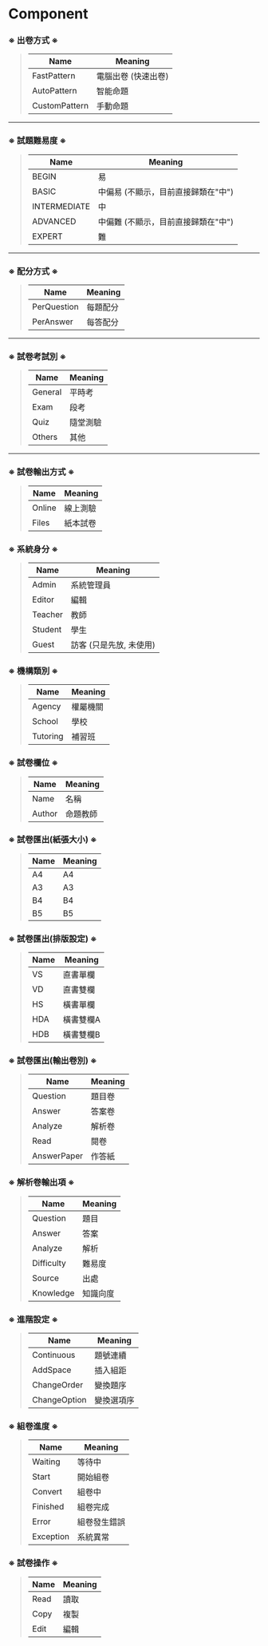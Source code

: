 # **Component**

### ※ 出卷方式 ※
  >| Name       | Meaning
  > ----------- | ---------------------
  > FastPattern | 電腦出卷 (快速出卷)
  > AutoPattern | 智能命題
  > CustomPattern | 手動命題
---

### ※ 試題難易度 ※
  >| Name | Meaning
  > ----- | ---------------------
  > BEGIN | 易
  > BASIC | 中偏易 (不顯示，目前直接歸類在"中")
  > INTERMEDIATE | 中
  > ADVANCED | 中偏難 (不顯示，目前直接歸類在"中")
  > EXPERT | 難
---

### ※ 配分方式 ※
  >| Name | Meaning
  > ----- | ---------------------
  > PerQuestion| 每題配分
  > PerAnswer  | 每答配分
---

### ※ 試卷考試別 ※
  >| Name | Meaning
  > ----- | ---------------------
  > General| 平時考
  > Exam   | 段考
  > Quiz   |隨堂測驗
  > Others | 其他
---

### ※ 試卷輸出方式 ※
  >| Name | Meaning
  > ----- | ---------------------
  > Online| 線上測驗
  > Files | 紙本試卷

### ※ 系統身分 ※
  >| Name  | Meaning
  > -----  | ---------------------
  > Admin  | 系統管理員
  > Editor | 編輯
  > Teacher | 教師
  > Student | 學生
  > Guest | 訪客 (只是先放, 未使用)

### ※ 機構類別 ※
  >| Name  | Meaning
  > ------ | ---------------------
  > Agency | 權屬機關
  > School | 學校
  > Tutoring | 補習班

### ※ 試卷欄位 ※
  >| Name  | Meaning
  > ------ | ---------------------
  > Name   | 名稱
  > Author | 命題教師

### ※ 試卷匯出(紙張大小) ※
  >| Name| Meaning
  > ---- | -----------
  > A4   | A4
  > A3   | A3
  > B4   | B4
  > B5   | B5

### ※ 試卷匯出(排版設定) ※
  >| Name| Meaning
  > ---- | -----------
  > VS   | 直書單欄
  > VD   | 直書雙欄
  > HS   | 橫書單欄
  > HDA  | 橫書雙欄A
  > HDB  | 橫書雙欄B

### ※ 試卷匯出(輸出卷別) ※
  >| Name       | Meaning
  > ----------- | -----------
  > Question    | 題目卷
  > Answer      | 答案卷
  > Analyze     | 解析卷
  > Read        | 閱卷
  > AnswerPaper | 作答紙

### ※ 解析卷輸出項 ※
  >| Name       | Meaning
  > ----------- | -----------
  > Question    | 題目
  > Answer      | 答案
  > Analyze     | 解析
  > Difficulty  | 難易度
  > Source      | 出處
  > Knowledge   | 知識向度

### ※ 進階設定 ※
  >| Name       | Meaning
  > ----------- | -----------
  > Continuous  | 題號連續
  > AddSpace    | 插入組距
  > ChangeOrder | 變換題序
  > ChangeOption| 變換選項序

### ※ 組卷進度 ※
  >| Name       | Meaning
  > ----------- | -----------
  > Waiting    | 等待中
  > Start      | 開始組卷
  > Convert    | 組卷中
  > Finished   | 組卷完成
  > Error      | 組卷發生錯誤
  > Exception  | 系統異常

### ※ 試卷操作 ※
  >| Name     | Meaning
  > --------- | -----------
  > Read      | 讀取
  > Copy      | 複製
  > Edit      | 編輯